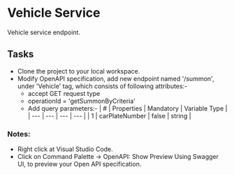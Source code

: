 # Vehicle Service
Vehicle service endpoint.

## Tasks
- Clone the project to your local workspace.
- Modify OpenAPI specification, add new endpoint named '/summon', under 'Vehicle' tag, which consists of following attributes:-
    - accept GET request type
    - operationId = 'getSummonByCriteria'
    - Add query parameters:-
        | # | Properties | Mandatory | Variable Type | 
        | --- | --- | --- | --- |
        | 1 | carPlateNumber | false | string |

### Notes:
- Right click at Visual Studio Code.
- Click on Command Palette -> OpenAPI: Show Preview Using Swagger UI, to preview your Open API specification.
